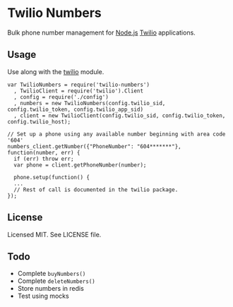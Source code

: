# Twilio Numbers

Bulk phone number management for [Node.js](http://nodejs.org) [Twilio](http://twilio.com) applications.

## Usage

Use along with the [twilio](https://github.com/sjwalter/node-twilio) module.

    var TwilioNumbers = require('twilio-numbers')
      , TwilioClient = require('twilio').Client
      , config = require('./config')
      , numbers = new TwilioNumbers(config.twilio_sid, config.twilio_token, config.twilio_app_sid)
      , client = new TwilioClient(config.twilio_sid, config.twilio_token, config.twilio_host);

    // Set up a phone using any available number beginning with area code '604'
    numbers_client.getNumber({"PhoneNumber": "604*******"}, function(number, err) {
      if (err) throw err;
      var phone = client.getPhoneNumber(number);

      phone.setup(function() {
      ...
      // Rest of call is documented in the twilio package.
    });

## License

Licensed MIT. See LICENSE file.

## Todo

* Complete `buyNumbers()`
* Complete `deleteNumbers()`
* Store numbers in redis
* Test using mocks
